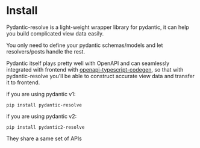 # Install

Pydantic-resolve is a light-weight wrapper library for pydantic, it can help you build complicated view data easily.

You only need to define your pydantic schemas/models and let resolvers/posts handle the rest.

Pydantic itself plays pretty well with OpenAPI and can seamlessly integrated with frontend with [openapi-typescript-codegen](https://github.com/ferdikoomen/openapi-typescript-codegen), so that with pydantic-resolve you'll be able to construct accurate view data and transfer it to frontend.


if you are using pydantic v1:

```shell
pip install pydantic-resolve
```

if you are using pydantic v2:

```shell
pip install pydantic2-resolve
```


They share a same set of APIs
